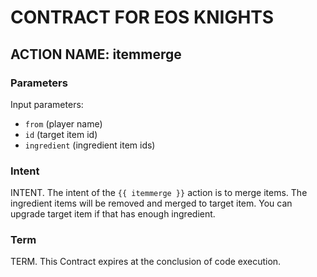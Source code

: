 # CONTRACT FOR EOS KNIGHTS

## ACTION NAME: itemmerge

### Parameters
Input parameters:

* `from` (player name)
* `id` (target item id)
* `ingredient` (ingredient item ids)

### Intent
INTENT. The intent of the `{{ itemmerge }}` action is to merge items. The ingredient items will be removed and merged to target item. You can upgrade target item if that has enough ingredient.

### Term
TERM. This Contract expires at the conclusion of code execution.